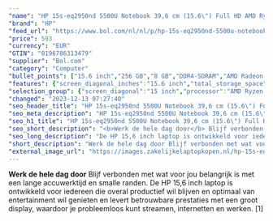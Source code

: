 ```yaml
---
"name": "HP 15s-eq2950nd 5500U Notebook 39,6 cm (15.6\") Full HD AMD Ryzen™ 5 8 GB DDR4-SDRAM 256 GB SSD Wi-Fi 5 (802.11ac) Windows 11 Home Grijs"
"brand": "HP"
"feed_url": "https://www.bol.com/nl/nl/p/hp-15s-eq2950nd-5500u-notebook-39-6-cm-full-hd-amd-ryzen-5-8-gb-ddr4-sdram-256-gb-ssd-wi-fi-5-windows-11-home-grijs/9300000100733614"
"price": 593
"currency": "EUR"
"GTIN": "0196786313479"
"supplier": "Bol.com"
"category": "Computer"
"bullet_points": ["15.6 inch","256 GB","8 GB","DDR4-SDRAM","AMD Radeon Graphics","Windows"]
"features": {"screen_diagonal_inches":"15.6 inch","total_storage_space":"256 GB","memory_size":"8 GB","memory_type":"DDR4-SDRAM","graphics_card":"AMD Radeon Graphics","operating_system":"Windows"}
"selection_group": {"screen_diagonal":"15 inch","processor":"AMD Ryzen 5","changed_price_past_3_days":false,"product_family":"HP 15s"}
"changed": "2023-12-13 07:27:40"
"seo_header_title": "HP 15s-eq2950nd 5500U Notebook 39,6 cm (15.6\") Full HD AMD Ryzen™ 5 8 GB DDR4-SDRAM 256 GB SSD Wi-Fi 5 (802.11ac) Windows 11 Home Grijs"
"seo_meta_description": "HP 15s-eq2950nd 5500U Notebook 39,6 cm (15.6\") Full HD AMD Ryzen™ 5 8 GB DDR4-SDRAM 256 GB SSD Wi-Fi 5 (802.11ac) Windows 11 Home Grijs"
"seo_h1_title": "HP 15s-eq2950nd 5500U Notebook 39,6 cm (15.6\") Full HD AMD Ryzen™ 5 8 GB DDR4-SDRAM 256 GB SSD Wi-Fi 5 (802.11ac) Windows 11 Home Grijs"
"seo_short_description": "<b>Werk de hele dag door</b> Blijf verbonden met wat voor jou belangrijk is met een lange accuwerktijd en smalle randen."
"seo_long_description": "De HP 15,6 inch laptop is ontwikkeld voor iedereen die overal productief wil blijven en optimaal van entertainment wil genieten en levert betrouwbare prestaties met een groot display, waardoor je probleemloos kunt streamen, internetten en werken. [1]"
"short_description": "Werk de hele dag door Blijf verbonden met wat voor jou belangrijk is met een lange accuwerktijd en smalle randen. De HP 15,6 inch laptop is ontwikkeld voor iedereen die overal productief wil blijven en optimaal van entertainment wil genieten en levert betrouwbare prestaties met een groot display, waardoor je probleemloos kunt streamen, internetten en werken. [1]"
"external_image_url": "https://images.zakelijkelaptopkopen.nl/hp-15s-eq2950nd-5500u-notebook-39-6-cm-full-hd-amd-ryzen-5-8-gb-ddr4-sdram-256-gb-ssd-wi-fi-5-windows-11-home-grijs.webp"
---
```


<b>Werk de hele dag door</b> Blijf verbonden met wat voor jou belangrijk is met een lange accuwerktijd en smalle randen. De HP 15,6 inch laptop is ontwikkeld voor iedereen die overal productief wil blijven en optimaal van entertainment wil genieten en levert betrouwbare prestaties met een groot display, waardoor je probleemloos kunt streamen, internetten en werken. [1]